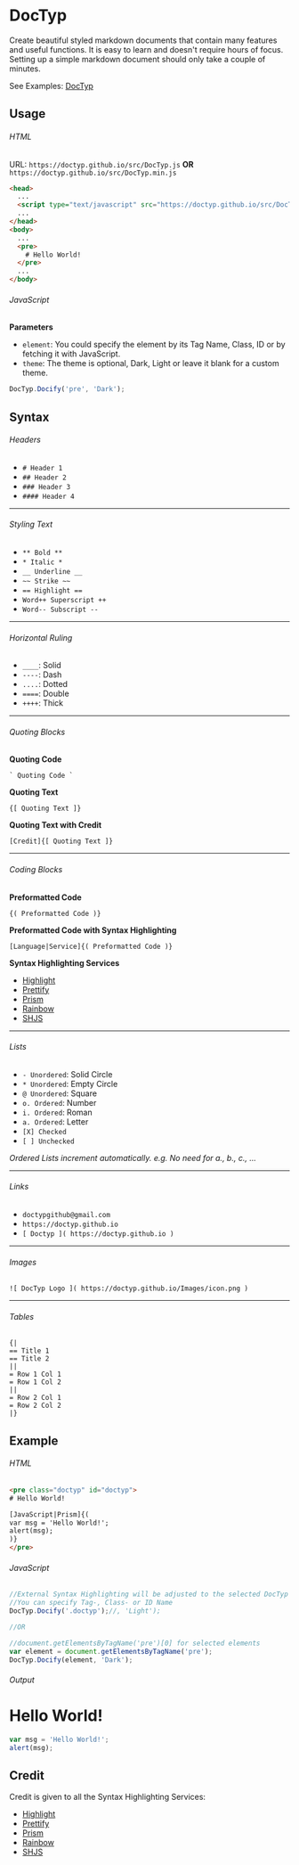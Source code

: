 # DocTyp

Create beautiful styled markdown documents that contain many features and useful functions. It is easy to learn and doesn't require hours of focus. Setting up a simple markdown document should only take a couple of minutes.

See Examples: [DocTyp](https://doctyp.github.io)


## Usage
###### HTML
URL: `https://doctyp.github.io/src/DocTyp.js` **OR** `https://doctyp.github.io/src/DocTyp.min.js`

```html
<head>
  ...
  <script type="text/javascript" src="https://doctyp.github.io/src/DocTyp.min.js"></script>
  ...
</head>
<body>
  ...
  <pre>
    # Hello World!
  </pre>
  ...
</body>
```

###### JavaScript
**Parameters**
- `element`: You could specify the element by its Tag Name, Class, ID or by fetching it with JavaScript.
- `theme`: The theme is optional, Dark, Light or leave it blank for a custom theme.
```javascript
DocTyp.Docify('pre', 'Dark');
```


## Syntax
###### Headers
- `# Header 1`
- `## Header 2`
- `### Header 3`
- `#### Header 4`

----

###### Styling Text
- `** Bold **`
- `* Italic *`
- `__ Underline __`
- `~~ Strike ~~`
- `== Highlight ==`
- `Word++ Superscript ++`
- `Word-- Subscript --`

----

###### Horizontal Ruling
- `____`: Solid
- `----`: Dash
- `....`: Dotted
- `====`: Double
- `++++`: Thick

----

###### Quoting Blocks
**Quoting Code**
```
` Quoting Code `
```
**Quoting Text**
```
{[ Quoting Text ]}
```
**Quoting Text with Credit**
```
[Credit]{[ Quoting Text ]}
```

----

###### Coding Blocks
**Preformatted Code**
```
{( Preformatted Code )}
```
**Preformatted Code with Syntax Highlighting**
```
[Language|Service]{( Preformatted Code )}
```
**Syntax Highlighting Services**
- [Highlight](https://highlightjs.org)
- [Prettify](https://github.com/google/code-prettify)
- [Prism](http://prismjs.com)
- [Rainbow](https://craig.is/making/rainbows)
- [SHJS](http://shjs.sourceforge.net)

----

###### Lists
- `- Unordered`: Solid Circle
- `* Unordered`: Empty Circle
- `@ Unordered`: Square
- `o. Ordered`: Number
- `i. Ordered`: Roman
- `a. Ordered`: Letter
- `[X] Checked`
- `[ ] Unchecked`

*Ordered Lists increment automatically. e.g. No need for a., b., c., ...*

----

###### Links
- `doctypgithub@gmail.com`
- `https://doctyp.github.io`
- `[ Doctyp ]( https://doctyp.github.io )`

----

###### Images
```
![ DocTyp Logo ]( https://doctyp.github.io/Images/icon.png )
```

----

###### Tables
```
{|
== Title 1
== Title 2
||
= Row 1 Col 1
= Row 1 Col 2
||
= Row 2 Col 1
= Row 2 Col 2
|}
```


## Example
###### HTML
```html
<pre class="doctyp" id="doctyp">
# Hello World!

[JavaScript|Prism]{(
var msg = 'Hello World!';
alert(msg);
)}
</pre>
```

###### JavaScript
```javascript
//External Syntax Highlighting will be adjusted to the selected DocTyp Theme
//You can specify Tag-, Class- or ID Name
DocTyp.Docify('.doctyp');//, 'Light');

//OR

//document.getElementsByTagName('pre')[0] for selected elements
var element = document.getElementsByTagName('pre');
DocTyp.Docify(element, 'Dark');
```

###### Output
# Hello World!

```javascript
var msg = 'Hello World!';
alert(msg);
```


## Credit

Credit is given to all the Syntax Highlighting Services:

- [Highlight](https://highlightjs.org)
- [Prettify](https://github.com/google/code-prettify)
- [Prism](http://prismjs.com)
- [Rainbow](https://craig.is/making/rainbows)
- [SHJS](http://shjs.sourceforge.net)
